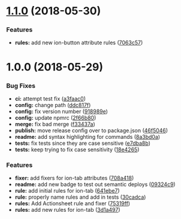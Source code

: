 <a name="1.1.0"></a>
# [1.1.0](https://github.com/ionic-team/v4-migration-tslint/compare/v1.0.0...v1.1.0) (2018-05-30)


### Features

* **rules:** add new ion-button attribute rules ([7063c57](https://github.com/ionic-team/v4-migration-tslint/commit/7063c57))

<a name="1.0.0"></a>
# 1.0.0 (2018-05-29)


### Bug Fixes

* **ci:** attempt test fix ([a3faac0](https://github.com/ionic-team/v4-migration-tslint/commit/a3faac0))
* **config:** change path ([ddc817f](https://github.com/ionic-team/v4-migration-tslint/commit/ddc817f))
* **config:** fix version number ([918989e](https://github.com/ionic-team/v4-migration-tslint/commit/918989e))
* **config:** update npmrc ([2f66b80](https://github.com/ionic-team/v4-migration-tslint/commit/2f66b80))
* **merge:** fix bad merge ([f33437a](https://github.com/ionic-team/v4-migration-tslint/commit/f33437a))
* **publish:** move release config over to package.json ([46f5046](https://github.com/ionic-team/v4-migration-tslint/commit/46f5046))
* **readme:** add syntax highlighting for commands ([8a3bd0a](https://github.com/ionic-team/v4-migration-tslint/commit/8a3bd0a))
* **tests:** fix tests since they are case sensitive ([e7dba8b](https://github.com/ionic-team/v4-migration-tslint/commit/e7dba8b))
* **tests:** keep trying to fix case sensitivity ([18e4265](https://github.com/ionic-team/v4-migration-tslint/commit/18e4265))


### Features

* **fixer:** add fixers for ion-tab attributes ([708a418](https://github.com/ionic-team/v4-migration-tslint/commit/708a418))
* **readme:** add new badge to test out semantic deploys ([09324c9](https://github.com/ionic-team/v4-migration-tslint/commit/09324c9))
* **rule:** add initial rules for ion-tab ([641ebe7](https://github.com/ionic-team/v4-migration-tslint/commit/641ebe7))
* **rule:** properly name rules and add in tests ([30cadca](https://github.com/ionic-team/v4-migration-tslint/commit/30cadca))
* **rules:** Add Actionsheet rule and fixer ([75319ff](https://github.com/ionic-team/v4-migration-tslint/commit/75319ff))
* **rules:** add new rules for ion-tab ([3d1a497](https://github.com/ionic-team/v4-migration-tslint/commit/3d1a497))
